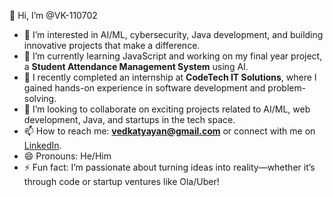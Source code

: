 👋 Hi, I’m @VK-110702  
- 👀 I’m interested in AI/ML, cybersecurity, Java development, and building innovative projects that make a difference.  
- 🌱 I’m currently learning JavaScript and working on my final year project, a **Student Attendance Management System** using AI.  
- 💼 I recently completed an internship at **CodeTech IT Solutions**, where I gained hands-on experience in software development and problem-solving.  
- 💞️ I’m looking to collaborate on exciting projects related to AI/ML, web development, Java, and startups in the tech space.  
- 📫 How to reach me: **vedkatyayan@gmail.com** or connect with me on [LinkedIn](https://www.linkedin.com/in/your-profile).  
- 😄 Pronouns: He/Him  
- ⚡ Fun fact: I’m passionate about turning ideas into reality—whether it’s through code or startup ventures like Ola/Uber!  


<!---
VK-110702/VK-110702 is a ✨ special ✨ repository because its `README.md` (this file) appears on your GitHub profile.
You can click the Preview link to take a look at your changes.
--->
